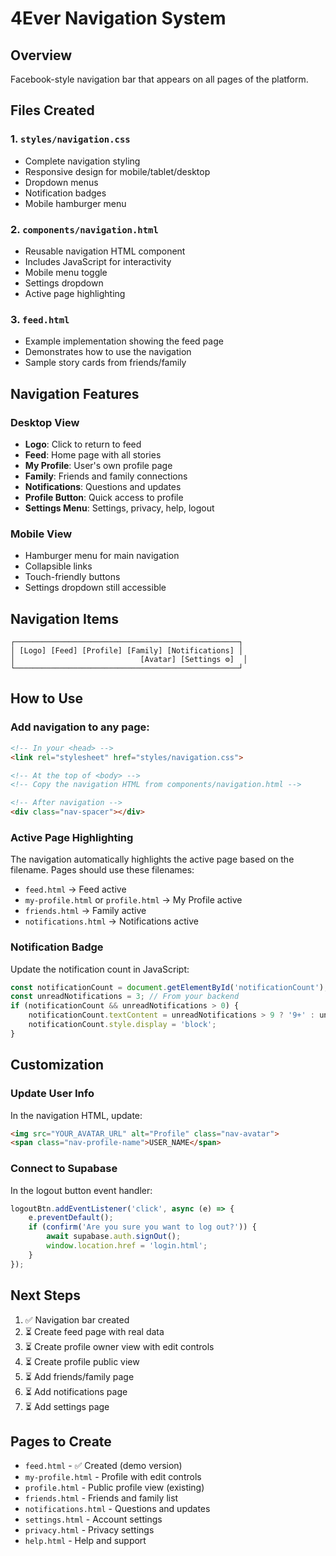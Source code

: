 # 4Ever Navigation System

## Overview
Facebook-style navigation bar that appears on all pages of the platform.

## Files Created

### 1. `styles/navigation.css`
- Complete navigation styling
- Responsive design for mobile/tablet/desktop
- Dropdown menus
- Notification badges
- Mobile hamburger menu

### 2. `components/navigation.html`
- Reusable navigation HTML component
- Includes JavaScript for interactivity
- Mobile menu toggle
- Settings dropdown
- Active page highlighting

### 3. `feed.html`
- Example implementation showing the feed page
- Demonstrates how to use the navigation
- Sample story cards from friends/family

## Navigation Features

### Desktop View
- **Logo**: Click to return to feed
- **Feed**: Home page with all stories
- **My Profile**: User's own profile page
- **Family**: Friends and family connections
- **Notifications**: Questions and updates
- **Profile Button**: Quick access to profile
- **Settings Menu**: Settings, privacy, help, logout

### Mobile View
- Hamburger menu for main navigation
- Collapsible links
- Touch-friendly buttons
- Settings dropdown still accessible

## Navigation Items

```
┌──────────────────────────────────────────────────┐
│ [Logo] [Feed] [Profile] [Family] [Notifications] │
│                            [Avatar] [Settings ⚙]  │
└──────────────────────────────────────────────────┘
```

## How to Use

### Add navigation to any page:

```html
<!-- In your <head> -->
<link rel="stylesheet" href="styles/navigation.css">

<!-- At the top of <body> -->
<!-- Copy the navigation HTML from components/navigation.html -->

<!-- After navigation -->
<div class="nav-spacer"></div>
```

### Active Page Highlighting

The navigation automatically highlights the active page based on the filename. Pages should use these filenames:
- `feed.html` → Feed active
- `my-profile.html` or `profile.html` → My Profile active
- `friends.html` → Family active
- `notifications.html` → Notifications active

### Notification Badge

Update the notification count in JavaScript:
```javascript
const notificationCount = document.getElementById('notificationCount');
const unreadNotifications = 3; // From your backend
if (notificationCount && unreadNotifications > 0) {
    notificationCount.textContent = unreadNotifications > 9 ? '9+' : unreadNotifications;
    notificationCount.style.display = 'block';
}
```

## Customization

### Update User Info
In the navigation HTML, update:
```html
<img src="YOUR_AVATAR_URL" alt="Profile" class="nav-avatar">
<span class="nav-profile-name">USER_NAME</span>
```

### Connect to Supabase
In the logout button event handler:
```javascript
logoutBtn.addEventListener('click', async (e) => {
    e.preventDefault();
    if (confirm('Are you sure you want to log out?')) {
        await supabase.auth.signOut();
        window.location.href = 'login.html';
    }
});
```

## Next Steps

1. ✅ Navigation bar created
2. ⏳ Create feed page with real data
3. ⏳ Create profile owner view with edit controls
4. ⏳ Create profile public view
5. ⏳ Add friends/family page
6. ⏳ Add notifications page
7. ⏳ Add settings page

## Pages to Create

- `feed.html` - ✅ Created (demo version)
- `my-profile.html` - Profile with edit controls
- `profile.html` - Public profile view (existing)
- `friends.html` - Friends and family list
- `notifications.html` - Questions and updates
- `settings.html` - Account settings
- `privacy.html` - Privacy settings
- `help.html` - Help and support


